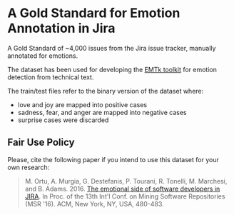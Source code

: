 # A Gold Standard for Emotion Annotation in Jira
A Gold Standard of ~4,000 issues from the Jira issue tracker, manually annotated for emotions. 

The dataset has been used for developing the [EMTk toolkit](https://collab-uniba.github.io/EMTk/) for emotion detection from technical text.

The train/test files refer to the binary version of the dataset where:
- love and joy are mapped into positive cases
- sadness, fear, and anger are mapped into negative cases
- surprise cases were discarded

## Fair Use Policy
Please, cite the following paper if you intend to use this dataset for your own research:
> M. Ortu, A. Murgia, G. Destefanis, P. Tourani, R. Tonelli, M. Marchesi, and B. Adams. 2016. [The emotional side of software developers in JIRA](https://www.dsf.unica.it/~roberto/pubb11_Tonelli_Roberto_rtdaMR_1016_01B1.pdf). In Proc. of the 13th Int'l Conf. on Mining Software Repositories (MSR '16). ACM, New York, NY, USA, 480-483.
